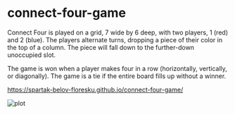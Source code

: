 # connect-four-game


Connect Four is played on a grid, 7 wide by 6 deep, with two players, 1 (red) and 2 (blue). 
The players alternate turns, dropping a piece of their color in the top of a column. 
The piece will fall down to the further-down unoccupied slot.

The game is won when a player makes four in a row (horizontally, vertically, or diagonally). 
The game is a tie if the entire board fills up without a winner.


https://spartak-belov-floresku.github.io/connect-four-game/

![plot]('https://repository-images.githubusercontent.com/361279512/73b67600-b21f-11eb-80b5-a5b8c02dd44b')
